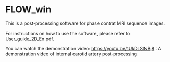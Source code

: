 # FLOW_win
This is a post-processing software for phase contrat MRI sequence images.

For instructions on how to use the software, please refer to User_guide_2D_En.pdf.

You can watch the demonstration video:
https://youtu.be/1UkDLSlNBj8   : A demonstration video of internal carotid artery post-processing
